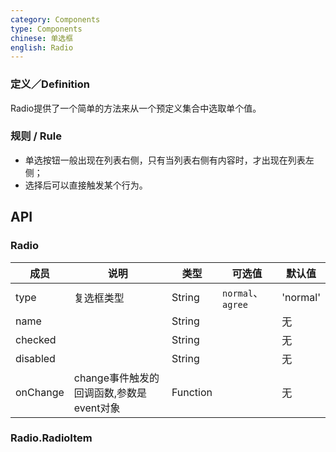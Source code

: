```yaml
---
category: Components
type: Components
chinese: 单选框
english: Radio
---
```



### 定义／Definition
Radio提供了一个简单的方法来从一个预定义集合中选取单个值。

### 规则 / Rule

- 单选按钮一般出现在列表右侧，只有当列表右侧有内容时，才出现在列表左侧；
- 选择后可以直接触发某个行为。


## API

### Radio

| 成员        | 说明           | 类型       |  可选值        | 默认值       |
|------------|----------------|----------|----------|--------------|
| type    | 复选框类型 | String |  `normal`、 `agree` |   'normal'  |
| name    |         | String |   | 无  |
| checked    |        | String |   | 无  |
| disabled      |         | String | |  无  |
| onChange    | change事件触发的回调函数,参数是event对象 | Function | |   无  |

### Radio.RadioItem
